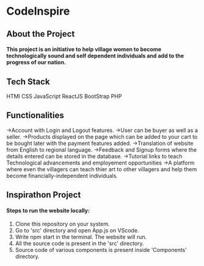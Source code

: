 # CodeInspire
## About the Project
#### This project is an initiative to help village women to become technologically sound and self dependent individuals and add to the progress of our nation.

## Tech Stack
HTMl
CSS
JavaScript
ReactJS
BootStrap
PHP


## Functionalities
->Account with Login and Logout features.
->User can be buyer as well as a seller.
->Products displayed on the page which can be added to your cart to be bought later with the payment features added.
->Translation of website from English to regional language.
->Feedback and Signup forms where the details entered can be stored in the database.
->Tutorial links to teach Technological advancements and employement opportunities
->A platform where even the villagers can teach thier art to other villagers and help them become financially-independent individuals.



## Inspirathon Project
#### Steps to run the website locally:
  1. Clone this repository on your system.
  2. Go to 'src' directory and open App.js on VScode.
  3. Write npm start in the terminal. The website will run.
  4. All the source code is present in the 'src' directory.
  5. Source code of various components is present inside 'Components' directory.
